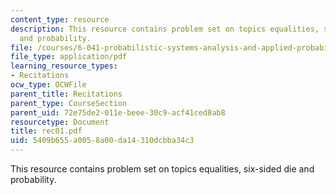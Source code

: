```yaml
---
content_type: resource
description: This resource contains problem set on topics equalities, six-sided die
  and probability.
file: /courses/6-041-probabilistic-systems-analysis-and-applied-probability-spring-2006/5409b655a0058a00da14310dcbba34c3_rec01.pdf
file_type: application/pdf
learning_resource_types:
- Recitations
ocw_type: OCWFile
parent_title: Recitations
parent_type: CourseSection
parent_uid: 72e75de2-011e-beee-30c9-acf41ced8ab8
resourcetype: Document
title: rec01.pdf
uid: 5409b655-a005-8a00-da14-310dcbba34c3
---
```

This resource contains problem set on topics equalities, six-sided die and probability.

